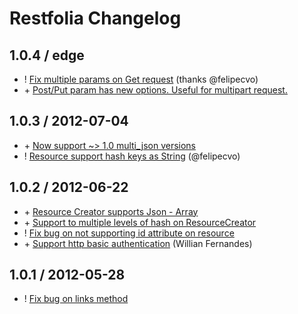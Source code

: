 # Restfolia Changelog

## 1.0.4 / edge

* ! [Fix multiple params on Get request](https://github.com/rogerleite/restfolia/commit/3812678ed57bae400a74fb947ac242a0f3c6129a) (thanks @felipecvo)
* \+ [Post/Put param has new options. Useful for multipart request.](https://github.com/rogerleite/restfolia/commit/06d6c4cb5d6a05ce89d9ab8f60f871d94cc18e0c)

## 1.0.3 / 2012-07-04

* \+ [Now support ~> 1.0 multi\_json versions](https://github.com/rogerleite/restfolia/commit/89dbcffbec8698c4e8e24225ab3d03a27b5d9bce)
* ! [Resource support hash keys as String](https://github.com/rogerleite/restfolia/commit/390aad67e5d7e6a302c04ecf546f75bbf548cc70) (@felipecvo)

## 1.0.2 / 2012-06-22

* \+ [Resource Creator supports Json - Array](https://github.com/rogerleite/restfolia/commit/363b00abf379a2849790ed4be86b9085bddbd2af)
* \+ [Support to multiple levels of hash on ResourceCreator](https://github.com/rogerleite/restfolia/commit/aa1e96a82f9b34a9415e46066874e35dfb7a1dbd)
* ! [Fix bug on not supporting id attribute on resource](https://github.com/rogerleite/restfolia/issues/5)
* \+ [Support http basic authentication](https://github.com/rogerleite/restfolia/commit/372aa40b9b2f4df35b7c30ed70534fc99e3b3233) (Willian Fernandes)

## 1.0.1 / 2012-05-28

* ! [Fix bug on links method](https://github.com/rogerleite/restfolia/issues/4)
